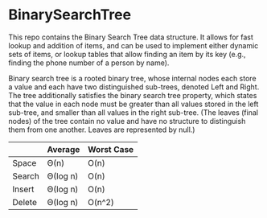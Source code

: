 # BinarySearchTree
 This repo contains the Binary Search Tree data structure. It allows for fast lookup and addition of items, and can be used to implement either dynamic sets of items, or lookup tables that allow finding an item by its key (e.g., finding the phone number of a person by name).
 
  Binary search tree is a rooted binary tree, whose internal nodes each store a value and each have two distinguished sub-trees, denoted Left and Right. The tree additionally satisfies the binary search tree property, which states that the value in each node must be greater than all values stored in the left sub-tree, and smaller than all values in the right sub-tree. (The leaves (final nodes) of the tree contain no value and have no structure to distinguish them from one another. Leaves are represented by null.)

|| Average | Worst Case|
|-----|---------|-----------|
|Space|	Θ(n)|O(n)|
|Search|Θ(log n)|O(n)|
|Insert|Θ(log n)|O(n)|
|Delete|Θ(log n)|O(n^2)|
